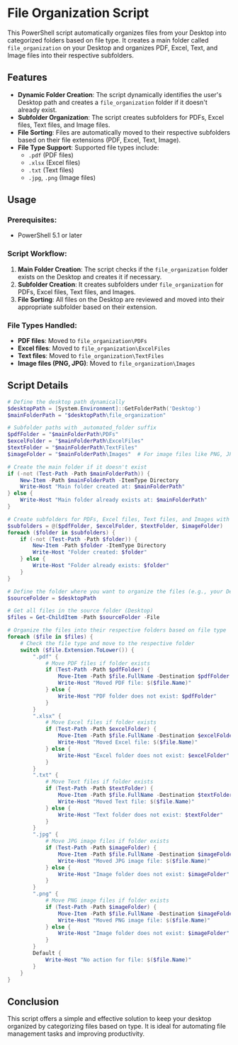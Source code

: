 # File Organization Script

This PowerShell script automatically organizes files from your Desktop into categorized folders based on file type. It creates a main folder called `file_organization` on your Desktop and organizes PDF, Excel, Text, and Image files into their respective subfolders.

## Features

- **Dynamic Folder Creation**: The script dynamically identifies the user's Desktop path and creates a `file_organization` folder if it doesn't already exist.
- **Subfolder Organization**: The script creates subfolders for PDFs, Excel files, Text files, and Image files.
- **File Sorting**: Files are automatically moved to their respective subfolders based on their file extensions (PDF, Excel, Text, Image).
- **File Type Support**: Supported file types include:
  - `.pdf` (PDF files)
  - `.xlsx` (Excel files)
  - `.txt` (Text files)
  - `.jpg`, `.png` (Image files)

## Usage

### Prerequisites:
- PowerShell 5.1 or later

### Script Workflow:
1. **Main Folder Creation**: The script checks if the `file_organization` folder exists on the Desktop and creates it if necessary.
2. **Subfolder Creation**: It creates subfolders under `file_organization` for PDFs, Excel files, Text files, and Images.
3. **File Sorting**: All files on the Desktop are reviewed and moved into their appropriate subfolder based on their extension.

### File Types Handled:
- **PDF files**: Moved to `file_organization\PDFs`
- **Excel files**: Moved to `file_organization\ExcelFiles`
- **Text files**: Moved to `file_organization\TextFiles`
- **Image files (PNG, JPG)**: Moved to `file_organization\Images`

## Script Details

```powershell
# Define the desktop path dynamically
$desktopPath = [System.Environment]::GetFolderPath('Desktop')
$mainFolderPath = "$desktopPath\file_organization"

# Subfolder paths with _automated_folder suffix
$pdfFolder = "$mainFolderPath\PDFs"
$excelFolder = "$mainFolderPath\ExcelFiles"
$textFolder = "$mainFolderPath\TextFiles"
$imageFolder = "$mainFolderPath\Images"  # For image files like PNG, JPG, etc.

# Create the main folder if it doesn't exist
if (-not (Test-Path -Path $mainFolderPath)) {
    New-Item -Path $mainFolderPath -ItemType Directory
    Write-Host "Main folder created at: $mainFolderPath"
} else {
    Write-Host "Main folder already exists at: $mainFolderPath"
}

# Create subfolders for PDFs, Excel files, Text files, and Images with _automated_folder suffix
$subfolders = @($pdfFolder, $excelFolder, $textFolder, $imageFolder)
foreach ($folder in $subfolders) {
    if (-not (Test-Path -Path $folder)) {
        New-Item -Path $folder -ItemType Directory
        Write-Host "Folder created: $folder"
    } else {
        Write-Host "Folder already exists: $folder"
    }
}

# Define the folder where you want to organize the files (e.g., your Desktop)
$sourceFolder = $desktopPath

# Get all files in the source folder (Desktop)
$files = Get-ChildItem -Path $sourceFolder -File

# Organize the files into their respective folders based on file type
foreach ($file in $files) {
    # Check the file type and move to the respective folder
    switch ($file.Extension.ToLower()) {
        ".pdf" {
            # Move PDF files if folder exists
            if (Test-Path -Path $pdfFolder) {
                Move-Item -Path $file.FullName -Destination $pdfFolder
                Write-Host "Moved PDF file: $($file.Name)"
            } else {
                Write-Host "PDF folder does not exist: $pdfFolder"
            }
        }
        ".xlsx" {
            # Move Excel files if folder exists
            if (Test-Path -Path $excelFolder) {
                Move-Item -Path $file.FullName -Destination $excelFolder
                Write-Host "Moved Excel file: $($file.Name)"
            } else {
                Write-Host "Excel folder does not exist: $excelFolder"
            }
        }
        ".txt" {
            # Move Text files if folder exists
            if (Test-Path -Path $textFolder) {
                Move-Item -Path $file.FullName -Destination $textFolder
                Write-Host "Moved Text file: $($file.Name)"
            } else {
                Write-Host "Text folder does not exist: $textFolder"
            }
        }
        ".jpg" {
            # Move JPG image files if folder exists
            if (Test-Path -Path $imageFolder) {
                Move-Item -Path $file.FullName -Destination $imageFolder
                Write-Host "Moved JPG image file: $($file.Name)"
            } else {
                Write-Host "Image folder does not exist: $imageFolder"
            }
        }
        ".png" {
            # Move PNG image files if folder exists
            if (Test-Path -Path $imageFolder) {
                Move-Item -Path $file.FullName -Destination $imageFolder
                Write-Host "Moved PNG image file: $($file.Name)"
            } else {
                Write-Host "Image folder does not exist: $imageFolder"
            }
        }
        Default {
            Write-Host "No action for file: $($file.Name)"
        }
    }
}
```

## Conclusion

This script offers a simple and effective solution to keep your desktop organized by categorizing files based on type. It is ideal for automating file management tasks and improving productivity.
